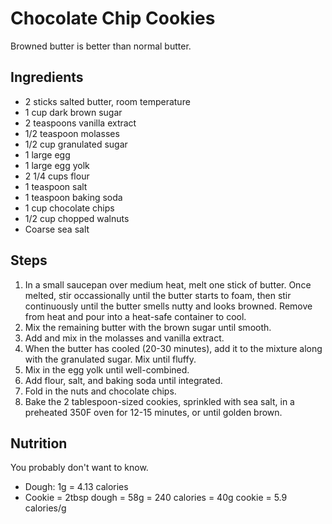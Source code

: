 Chocolate Chip Cookies
=======================================
Browned butter is better than normal butter.

Ingredients
-----------
* 2 sticks salted butter, room temperature
* 1 cup dark brown sugar
* 2 teaspoons vanilla extract
* 1/2 teaspoon molasses
* 1/2 cup granulated sugar
* 1 large egg
* 1 large egg yolk
* 2 1/4 cups flour
* 1 teaspoon salt
* 1 teaspoon baking soda
* 1 cup chocolate chips
* 1/2 cup chopped walnuts
* Coarse sea salt

Steps
-----
1. In a small saucepan over medium heat, melt one stick of butter. Once melted, stir occassionally until the butter starts to foam, then stir continuously until the butter smells nutty and looks browned. Remove from heat and pour into a heat-safe container to cool.
2. Mix the remaining butter with the brown sugar until smooth.
3. Add and mix in the molasses and vanilla extract.
4. When the butter has cooled (20-30 minutes), add it to the mixture along with the granulated sugar. Mix until fluffy.
5. Mix in the egg yolk until well-combined.
6. Add flour, salt, and baking soda until integrated.
7. Fold in the nuts and chocolate chips.
8. Bake the 2 tablespoon-sized cookies, sprinkled with sea salt, in a preheated 350F oven for 12-15 minutes, or until golden brown.

Nutrition
---------
You probably don't want to know.
* Dough: 1g = 4.13 calories
* Cookie = 2tbsp dough = 58g = 240 calories = 40g cookie = 5.9 calories/g
